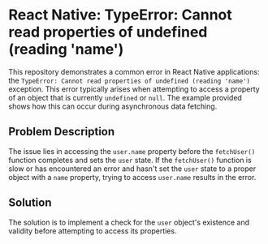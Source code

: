 # React Native: TypeError: Cannot read properties of undefined (reading 'name')

This repository demonstrates a common error in React Native applications: the `TypeError: Cannot read properties of undefined (reading 'name')` exception.  This error typically arises when attempting to access a property of an object that is currently `undefined` or `null`.  The example provided shows how this can occur during asynchronous data fetching.

## Problem Description

The issue lies in accessing the `user.name` property before the `fetchUser()` function completes and sets the `user` state. If the `fetchUser()` function is slow or has encountered an error and hasn't set the `user` state to a proper object with a `name` property, trying to access `user.name` results in the error.

## Solution

The solution is to implement a check for the `user` object's existence and validity before attempting to access its properties.
